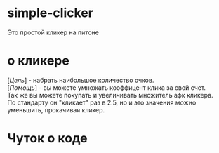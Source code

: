 # simple-clicker
Это простой кликер на питоне
# о кликере
 [*Цель*] - набрать наибольшое количество очков.  
 [*Помощь*] - вы можете умножать коэффицент клика за свой счет.  
 Так же вы можете покупать и увеличивать множитель афк кликера.  
 По стандарту он "кликает" раз в 2.5, но и это значения можно уменьшить, прокачивая кликер.
# Чуток о коде
